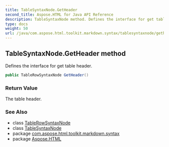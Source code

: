 ```yaml
---
title: TableSyntaxNode.GetHeader
second_title: Aspose.HTML for Java API Reference
description: TableSyntaxNode method. Defines the interface for get table header
type: docs
weight: 50
url: /java/com.aspose.html.toolkit.markdown.syntax/tablesyntaxnode/getheader/
---
```

## TableSyntaxNode.GetHeader method

Defines the interface for get table header.

```java
public TableRowSyntaxNode GetHeader()
```

### Return Value

The table header.

### See Also

* class [TableRowSyntaxNode](../../tablerowsyntaxnode/)
* class [TableSyntaxNode](../)
* package [com.aspose.html.toolkit.markdown.syntax](../../tablesyntaxnode/)
* package [Aspose.HTML](../../../)
